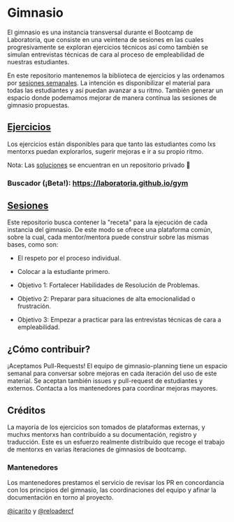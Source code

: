 # Gimnasio

El gimnasio es una instancia transversal durante el Bootcamp de Laboratoria, que consiste en una veintena de sesiones en las cuales progresivamente se
exploran ejercicios técnicos así como también se simulan entrevistas técnicas de cara al proceso de empleabilidad de nuestras estudiantes.

En este repositorio mantenemos la biblioteca de ejercicios y las ordenamos por [sesiones semanales](./sessions/). La intención es disponibilizar el material para todas las estudiantes y así puedan avanzar a su ritmo. También generar un espacio donde podemamos mejorar de manera contínua las sesiones de gimnasio propuestas.

## [Ejercicios](./exercises/)

Los ejercicios están disponibles para que tanto las estudiantes como lxs mentorxs puedan explorarlos, sugerir mejoras e ir a su propio ritmo.

Nota: Las [soluciones](https://github.com/Laboratoria/gym-solutions) se encuentran en un repositorio privado :imp:

### Buscador (¡Beta!): https://laboratoria.github.io/gym

## [Sesiones](./sessions/)

Este repositorio busca contener la "receta" para la ejecución de cada instancia del gimnasio. De este modo se ofrece una plataforma común, sobre la cual, cada mentor/mentora puede construir sobre las mismas bases, como son:

* El respeto por el proceso individual.
* Colocar a la estudiante primero.

* Objetivo 1: Fortalecer Habilidades de Resolución de Problemas.
* Objetivo 2: Preparar para situaciones de alta emocionalidad o frustración.
* Objetivo 3: Empezar a practicar para las entrevistas técnicas de cara a empleabilidad.

## ¿Cómo contribuir?

¡Aceptamos Pull-Requests!
El equipo de gimnasio-planning tiene un espacio semanal para conversar sobre mejoras en cada iteración del uso de este material. Se aceptan también issues y pull-request de estudiantes y externos. Contacta a los mantenedores para coordinar mejoras mayores.

## Créditos

La mayoría de los ejercicios son tomados de plataformas externas, y muchxs mentorxs han contribuído a su documentación, registro y traducción. Este es un esfuerzo realmente distribuído que recoge el trabajo de mentorxs en varias iteraciones de gimnasios de bootcamp.

### Mantenedores

Los mantenedores prestamos el servicio de revisar los PR en concordancia con los principios del gimnasio, las coordinaciones del equipo y afinar la documentación en torno al proyecto.

[@icarito](https://github.com/icarito) y [@reloadercf](https://github.com/reloadercf)
